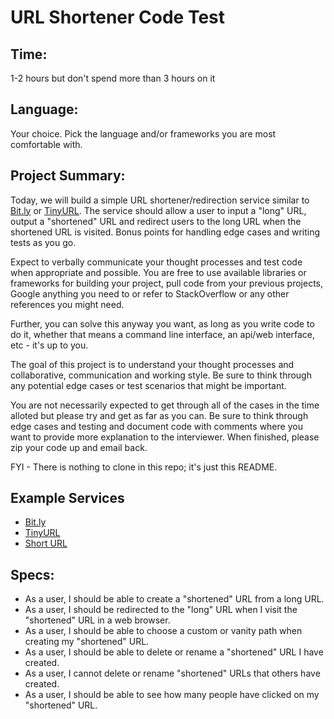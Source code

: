 # URL Shortener Code Test
## Time:
1-2 hours but don't spend more than 3 hours on it

## Language:
Your choice. Pick the language and/or frameworks you are most comfortable with.

## Project Summary:
Today, we will build a simple URL shortener/redirection service similar to [Bit.ly](https://bitly.com/) or [TinyURL](https://tinyurl.com/). The service should allow a user to input a "long" URL, output a "shortened" URL and redirect users to the long URL when the shortened URL is visited. Bonus points for handling edge cases and writing tests as you go.

Expect to verbally communicate your thought processes and test code when appropriate and possible. You are free to use available libraries or frameworks for building your project, pull code from your previous projects, Google anything you need to or refer to StackOverflow or any other references you might need.

Further, you can solve this anyway you want, as long as you write code to do it, whether that means a command line interface, an api/web interface, etc - it's up to you.

The goal of this project is to understand your thought processes and collaborative, communication and working style. Be sure to think through any potential edge cases or test scenarios that might be important.

You are not necessarily expected to get through all of the cases in the time alloted but please try and get as far as you can. Be sure to think through edge cases and testing and document code with comments where you want to provide more explanation to the interviewer. When finished, please zip your code up and email back.

FYI - There is nothing to clone in this repo; it's just this README.


## Example Services

* [Bit.ly](https://bitly.com/)
* [TinyURL](https://tinyurl.com/)
* [Short URL](https://www.shorturl.at/)

## Specs:

- As a user, I should be able to create a "shortened" URL from a long URL.
- As a user, I should be redirected to the "long" URL when I visit the "shortened" URL in a web browser.
- As a user, I should be able to choose a custom or vanity path when creating my "shortened" URL.
- As a user, I should be able to delete or rename a "shortened" URL I have created.
- As a user, I cannot delete or rename "shortened" URLs that others have created.
- As a user, I should be able to see how many people have clicked on my "shortened" URL.
